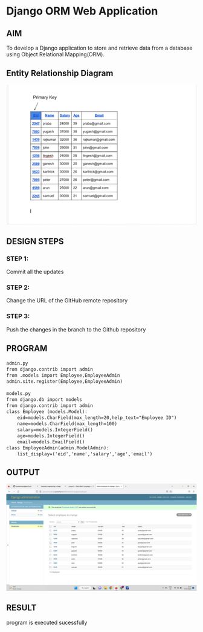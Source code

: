 # Django ORM Web Application

## AIM
To develop a Django application to store and retrieve data from a database using Object Relational Mapping(ORM).

## Entity Relationship Diagram
![Entity Relationship Diagram](./images/ER.png)

## DESIGN STEPS

### STEP 1:
Commit all the updates

### STEP 2:
Change the URL of the GitHub remote repository

### STEP 3:
Push the changes in the branch to the Github repository


## PROGRAM
```
admin.py
from django.contrib import admin
from .models import Employee,EmployeeAdmin
admin.site.register(Employee,EmployeeAdmin)

models.py
from django.db import models
from django.contrib import admin
class Employee (models.Model):
    eid=models.CharField(max_length=20,help_text="Employee ID")
    name=models.CharField(max_length=100)
    salary=models.IntegerField()
    age=models.IntegerField()
    email=models.EmailField()
class EmployeeAdmin(admin.ModelAdmin):
    list_display=('eid','name','salary','age','email')
```

## OUTPUT
![OUTPUT](./images/orm.png)

## RESULT
program is executed sucessfully